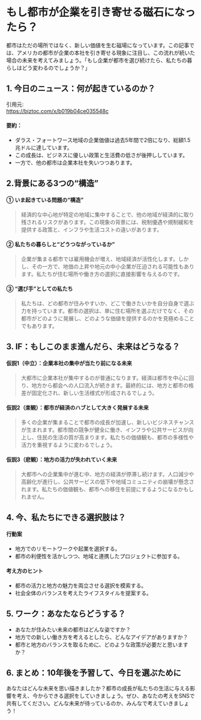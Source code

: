 # もし都市が企業を引き寄せる磁石になったら？

都市はただの場所ではなく、新しい価値を生む磁場になっています。この記事では、アメリカの都市が企業の本社を引き寄せる現象に注目し、この流れが続いた場合の未来を考えてみましょう。「もし企業が都市を選び続けたら、私たちの暮らしはどう変わるのでしょうか？」

## 1. 今日のニュース：何が起きているのか？
引用元:  
https://biztoc.com/x/b019b04ce035548c

#### 要約：
- ダラス・フォートワース地域の企業価値は過去5年間で2倍になり、総額1.5兆ドルに達しています。
- この成長は、ビジネスに優しい政策と生活費の低さが後押ししています。
- 一方で、他の都市は企業本社を失いつつあります。

## 2.背景にある3つの“構造”

#### ① いま起きている問題の“構造”
> 経済的な中心地が特定の地域に集中することで、他の地域が経済的に取り残されるリスクがあります。この現象の背景には、税制優遇や規制緩和を提供する政策と、インフラや生活コストの違いがあります。

#### ② 私たちの暮らしと“どうつながっているか”
> 企業が集まる都市では雇用機会が増え、地域経済が活性化します。しかし、その一方で、地価の上昇や地元の中小企業が圧迫される可能性もあります。私たちが住む場所や働き方の選択に直接影響を与えるのです。

#### ③ “選び手”としての私たち
> 私たちは、どの都市が住みやすいか、どこで働きたいかを自分自身で選ぶ力を持っています。都市の選択は、単に住む場所を選ぶだけでなく、その都市がどのように発展し、どのような価値を提供するのかを見極めることでもあります。

## 3. IF：もしこのまま進んだら、未来はどうなる？

#### 仮説1（中立）：企業本社の集中が当たり前になる未来
> 大都市に企業本社が集中するのが普通になります。経済は都市を中心に回り、地方から都会への人口流入が続きます。最終的には、地方と都市の格差が固定化され、新しい生活様式が形成されるでしょう。

#### 仮説2（楽観）：都市が経済のハブとして大きく発展する未来
> 多くの企業が集まることで都市の成長が加速し、新しいビジネスチャンスが生まれます。都市間の競争が健全に働き、インフラや公共サービスが向上し、住民の生活の質が高まります。私たちの価値観も、都市の多様性や活力を重視するように変わるでしょう。

#### 仮説3（悲観）：地方の活力が失われていく未来
> 大都市への企業集中が進む中、地方の経済が停滞し続けます。人口減少や高齢化が進行し、公共サービスの低下や地域コミュニティの崩壊が懸念されます。私たちの価値観も、都市への移住を前提にするようになるかもしれません。

## 4. 今、私たちにできる選択肢は？
#### 行動案
- 地方でのリモートワークや起業を選択する。
- 都市の利便性を活かしつつ、地域と連携したプロジェクトに参加する。

#### 考え方のヒント
- 都市の活力と地方の魅力を両立させる選択を模索する。
- 社会全体のバランスを考えたライフスタイルを提案する。

## 5. ワーク：あなたならどうする？
- あなたが住みたい未来の都市はどんな姿ですか？
- 地方での新しい働き方を考えるとしたら、どんなアイデアがありますか？
- 都市と地方のバランスを取るために、どのような政策が必要だと思いますか？

## 6. まとめ：10年後を予習して、今日を選ぶために
あなたはどんな未来を思い描きましたか？都市の成長が私たちの生活に与える影響を考え、今からできる選択をしていきましょう。ぜひ、あなたの考えをSNSで共有してください。どんな未来が待っているのか、みんなで考えていきましょう！